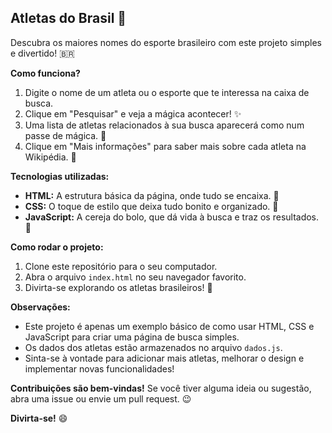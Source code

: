 ## Atletas do Brasil 🚀

Descubra os maiores nomes do esporte brasileiro com este projeto simples e divertido! 🇧🇷

**Como funciona?**

1. Digite o nome de um atleta ou o esporte que te interessa na caixa de busca.
2. Clique em "Pesquisar" e veja a mágica acontecer! ✨
3. Uma lista de atletas relacionados à sua busca aparecerá como num passe de mágica. 🎩
4. Clique em "Mais informações" para saber mais sobre cada atleta na Wikipédia. 🔗

**Tecnologias utilizadas:**

* **HTML:** A estrutura básica da página, onde tudo se encaixa. 🧱
* **CSS:** O toque de estilo que deixa tudo bonito e organizado. 🎨
* **JavaScript:** A cereja do bolo, que dá vida à busca e traz os resultados. 🍒

**Como rodar o projeto:**

1. Clone este repositório para o seu computador.
2. Abra o arquivo `index.html` no seu navegador favorito.
3. Divirta-se explorando os atletas brasileiros! 🎉

**Observações:**

* Este projeto é apenas um exemplo básico de como usar HTML, CSS e JavaScript para criar uma página de busca simples.
* Os dados dos atletas estão armazenados no arquivo `dados.js`.
* Sinta-se à vontade para adicionar mais atletas, melhorar o design e implementar novas funcionalidades!

**Contribuições são bem-vindas!** Se você tiver alguma ideia ou sugestão, abra uma issue ou envie um pull request. 😉

**Divirta-se!** 😄
